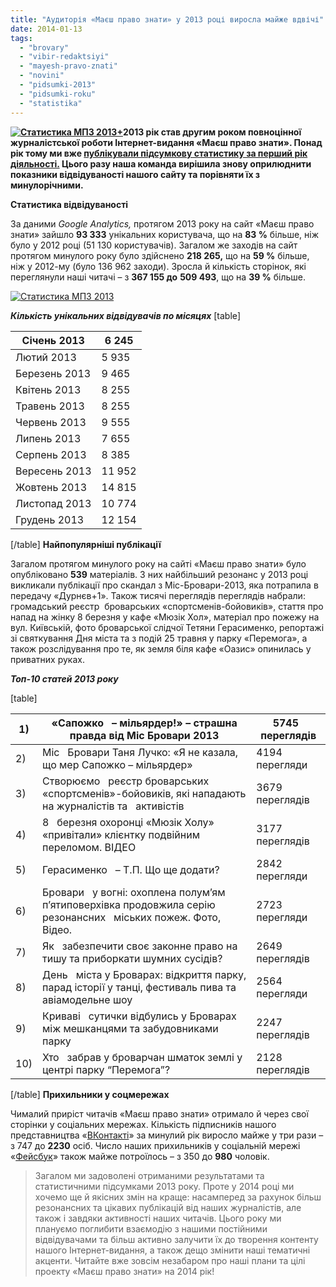 ```yaml
---
title: "Аудиторія «Маєш право знати» у 2013 році виросла майже вдвічі"
date: 2014-01-13
tags: 
  - "brovary"
  - "vibir-redaktsiyi"
  - "mayesh-pravo-znati"
  - "novini"
  - "pidsumki-2013"
  - "pidsumki-roku"
  - "statistika"
---
```


**[![Статистика МПЗ 2013+](https://mpz.brovary.org/wp-content/uploads/2014/01/Statistika-MPZ-2013-.jpg)](https://mpz.brovary.org/wp-content/uploads/2014/01/Statistika-MPZ-2013-.jpg)2013 рік став другим роком повноцінної журналістської роботи Інтернет-видання «Маєш право знати». Понад рік тому ми вже [публікували підсумкову статистику за перший рік діяльності.](https://mpz.brovary.org/mayesh-pravo-znati-2012-pidsumki-roboti-u-podiyah-ta-tsifrah/) Цього разу наша команда вирішила знову оприлюднити показники відвідуваності нашого сайту та порівняти їх з минулорічними.**

**Статистика відвідуваності**

За даними _Google Analytics,_ протягом 2013 року на сайт «Маєш право знати» зайшло **93 333** унікальних користувача, що на **83 %** більше, ніж було у 2012 році (51 130 користувачів). Загалом же заходів на сайт протягом минулого року було здійснено **218 265,** що на **59 %** більше, ніж у 2012-му (було 136 962 заходи). Зросла й кількість сторінок, які переглянули наші читачі – з **367 155 до** **509 493**, що на **39 %** більше.

[![Статистика МПЗ 2013](https://mpz.brovary.org/wp-content/uploads/2014/01/Statistika-MPZ-2013.jpg)](https://mpz.brovary.org/wp-content/uploads/2014/01/Statistika-MPZ-2013.jpg)

**_Кількість унікальних відвідувачів по місяцях_** \[table\]

| Січень 2013 | 6 245 |
| --- | --- |
| Лютий 2013 | 5 935 |
| Березень 2013 | 9 465 |
| Квітень 2013 | 8 255 |
| Травень 2013 | 8 255 |
| Червень 2013 | 9 555 |
| Липень 2013 | 7 655 |
| Серпень 2013 | 8 385 |
| Вересень 2013 | 11 952 |
| Жовтень 2013 | 14 815 |
| Листопад 2013 | 10 774 |
| Грудень 2013 | 12 154 |

\[/table\] **Найпопулярніші публікації**

Загалом протягом минулого року на сайті «Маєш право знати» було опубліковано **539** матеріалів. З них найбільший резонанс у 2013 році викликали публікації про скандал з Міс-Бровари-2013, яка потрапила в передачу «Дурнєв+1». Також тисячі переглядів переглядів набрали: громадський реєстр  броварських «спортсменів-бойовиків», стаття про напад на жінку 8 березня у кафе «Мюзік Хол», матеріал про пожежу на вул. Київській, фото броварської слідчої Тетяни Герасименко, репортажі зі святкування Дня міста та з подій 25 травня у парку «Перемога», а також розслідування про те, як земля біля кафе «Оазис» опинилась у приватних руках.

**_Топ-10 статей 2013 року_**

\[table\]

| 1) | «Сапожко   – мільярдер!» – страшна правда від Міс Бровари 2013 | 5745   переглядів |
| --- | --- | --- |
| 2) | Міс   Бровари Таня Лучко: «Я не казала, що мер Сапожко – мільярдер» | 4194   перегляди |
| 3) | Створюємо   реєстр броварських «спортсменів»-бойовиків, які нападають на журналістів та   активістів | 3679   переглядів |
| 4) | 8   березня охоронці «Мюзік Холу» «привітали» клієнтку подвійним переломом. ВІДЕО | 3177   переглядів |
| 5) | Герасименко   – Т.П. Що ще додати? | 2842   перегляди |
| 6) | Бровари   у вогні: охоплена полум’ям п’ятиповерхівка продовжила серію резонансних   міських пожеж. Фото, Відео. | 2723   перегляди |
| 7) | Як   забезпечити своє законне право на тишу та приборкати шумних сусідів? | 2649   переглядів |
| 8) | День   міста у Броварах: відкриття парку, парад історії у танці, фестиваль пива та   авіамодельне шоу | 2564   перегляди |
| 9) | Криваві   сутички відбулись у Броварах між мешканцями та забудовниками парку | 2247   переглядів |
| 10) | Хто   забрав у броварчан шматок землі у центрі парку “Перемога”? | 2128   переглядів |

\[/table\] **Прихильники у соцмережах**

Чималий приріст читачів «Маєш право знати» отримало й через свої сторінки у соціальних мережах. Кількість підписників нашого представництва «[ВКонтакті](http://vk.com/pravo.znaty.brovary)» за минулий рік виросло майже у три рази – з 747 до **2230** осіб. Число наших прихильників у соціальній мережі «[Фейсбук](http://www.facebook.com/pravo.znaty.brovary)» також майже потроїлось – з 350 до **980** чоловік.

> Загалом ми задоволені отриманими результатами та статистичними підсумками 2013 року. Проте у 2014 році ми хочемо ще й якісних змін на краще: насамперед за рахунок більш резонансних та цікавих публікацій від наших журналістів, але також і завдяки активності наших читачів. Цього року ми плануємо поглибити взаємодію з нашими постійними відвідувачами та більш активно залучити їх до творення контенту нашого Інтернет-видання, а також дещо змінити наші тематичні акценти. Читайте вже зовсім незабаром про наші плани та цілі проекту «Маєш право знати» на 2014 рік!
